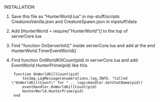 INSTALLATION

1) Save this file as "HunterWorld.lua" in mp-stuff/scripts
CreaturesVanilla.json and CreatureSpawn.json in mpstuff/data

2) Add [HunterWorld = require("HunterWorld")] to the top of serverCore.lua

3) Find "function OnServerInit()" inside serverCore.lua and add at the end
	HunterWorld.TimerEventWorld()	

4) Find function OnWorldKillCount(pid) in serverCore.lua and add EventWorld.HunterPrime(pid) like this.

		function OnWorldKillCount(pid)
			tes3mp.LogMessage(enumerations.log.INFO, "Called \"OnWorldKillCount\" for " .. logicHandler.GetChatName(pid))
			eventHandler.OnWorldKillCount(pid)
			HunterWorld.HunterPrime(pid)	
		end
